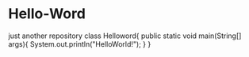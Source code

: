 # Hello-Word
just another repository
class Helloword{
  public static void main(String[] args){
    System.out.println("HelloWorld!");
  }
}
 
